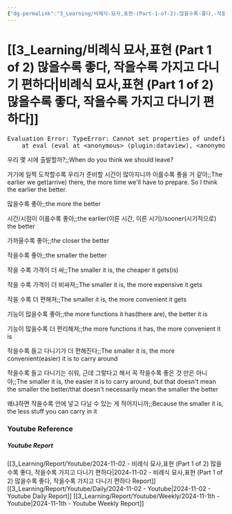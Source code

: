 ```yaml
---
{"dg-permalink":"3_Learning/비례식-묘사,표현-(Part-1-of-2)-많을수록-좋다,-작을수록-가지고-다니기-편하다","dg-note-icon":"english","created-date":"2024-11-02 10:19:02 am","date":"2024-11-02","type":"youtube","tags":["youtube","english","flashcards"],"aliases":null,"youtuber":"빨모쌤","channelName":"라이브 아카데미","link":"https://www.youtube.com/watch?v=pmfS4JlUjjI","img":"https://img.youtube.com/vi/pmfS4JlUjjI/0.jpg","dg-publish":true,"permalink":"/3_Learning/비례식-묘사,표현-(Part-1-of-2)-많을수록-좋다,-작을수록-가지고-다니기-편하다/","dgPassFrontmatter":true,"noteIcon":"english"}
---
```


# [[3_Learning/비례식 묘사,표현 (Part 1 of 2) 많을수록 좋다, 작을수록 가지고 다니기 편하다\|비례식 묘사,표현 (Part 1 of 2) 많을수록 좋다, 작을수록 가지고 다니기 편하다]]


<pre class="dataview dataview-error">Evaluation Error: TypeError: Cannot set properties of undefined (setting 'innerHTML')
    at eval (eval at &lt;anonymous&gt; (plugin:dataview), &lt;anonymous&gt;:9:21)</pre>

우리 몇 시에 출발할까?;;When do you think we should leave?
<!--SR:!2025-04-14,86,270-->
거기에 일찍 도착할수록 우리가 준비할 시간이 많아지니까 이를수록 좋을 거 같아;;The earlier we get(arrive) there, the more time we'll have to prepare. So I think the earlier the better.
<!--SR:!2025-01-22,42,290-->

많을수록 좋아;;the more the better
<!--SR:!2025-02-06,54,310-->
시간/시점이 이를수록 좋아;;the earlier(이른 시간, 이른 시기)/sooner(시기적으로) the better
<!--SR:!2025-02-07,59,310-->
가까울수록 좋아;;the closer the better
<!--SR:!2025-01-25,46,290-->
작을수록 좋아;;the smaller the better
<!--SR:!2025-01-23,40,290-->
작을 수록 가격이 더 싸;;The smaller it is, the cheaper it gets(is)
<!--SR:!2025-02-03,55,310-->
작을 수록 가격이 더 비싸져;;The smaller it is, the more expensive it gets
<!--SR:!2025-02-04,56,310-->
작을 수록 더 편해져;;The smaller it is, the more convenient it gets
<!--SR:!2025-01-19,40,290-->
기능이 많을수록 좋아;;the more functions it has(there are), the better it is
<!--SR:!2025-01-29,45,290-->
기능이 많을수록 더 편리해져;;the more functions it has, the more convenient it is
<!--SR:!2025-01-19,39,290-->
작을수록 들고 다니기가 더 편해진다;;The smaller it is, the more convenient(easier) it is to carry around
<!--SR:!2025-02-08,60,310-->
작을수록 들고 다니기는 쉬워, 근데 그렇다고 해서 꼭 작을수록 좋은 것 만은 아니야;;The smaller it is, the easier it is to carry around, but that doesn't mean the smaller the better/that doesn't necessarily mean the smaller the better
<!--SR:!2025-02-26,51,299-->
왜냐하면 작을수록 안에 넣고 다닐 수 있는 게 적어지니까;;Because the smaller it is, the less stuff you can carry in it
<!--SR:!2025-01-23,21,270-->







### Youtube Reference
##### Youtube Report
[[3_Learning/Report/Youtube/2024-11-02 - 비례식 묘사,표현 (Part 1 of 2) 많을수록 좋다, 작을수록 가지고 다니기 편하다\|2024-11-02 - 비례식 묘사,표현 (Part 1 of 2) 많을수록 좋다, 작을수록 가지고 다니기 편하다 Report]]
[[3_Learning/Report/Youtube/Daily/2024-11-02 - Youtube\|2024-11-02 - Youtube Daily Report]]
[[3_Learning/Report/Youtube/Weekly/2024-11-1th - Youtube\|2024-11-1th - Youtube Weekly Report]]

